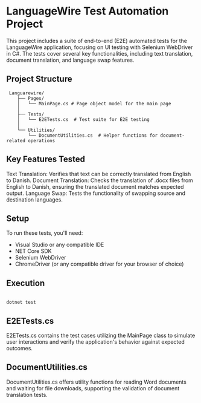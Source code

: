 # LanguageWire Test Automation Project
This project includes a suite of end-to-end (E2E) automated tests for the LanguageWire application, focusing on UI testing with Selenium WebDriver in C#. The tests cover several key functionalities, including text translation, document translation, and language swap features.


## Project Structure

     Languarewire/
        ├── Pages/
        │   └── MainPage.cs # Page object model for the main page
        │
        ├── Tests/
        │   └── E2ETests.cs  # Test suite for E2E testing
        │
        └── Utilities/
            └── DocumentUtilities.cs  # Helper functions for document-related operations

## Key Features Tested

Text Translation: Verifies that text can be correctly translated from English to Danish.
Document Translation: Checks the translation of .docx files from English to Danish, ensuring the translated document matches expected output.
Language Swap: Tests the functionality of swapping source and destination languages.


## Setup
To run these tests, you'll need:

 - Visual Studio or any compatible IDE
 - NET Core SDK
 - Selenium WebDriver
 - ChromeDriver (or any compatible driver for your browser of choice)


## Execution


```

dotnet test
```
## E2ETests.cs

E2ETests.cs contains the test cases utilizing the MainPage class to simulate user interactions and verify the application's behavior against expected outcomes.


## DocumentUtilities.cs
DocumentUtilities.cs offers utility functions for reading Word documents and waiting for file downloads, supporting the validation of document translation tests.




